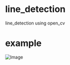# line_detection
line_detection using open_cv

# example
![Image](https://github.com/user-attachments/assets/68d9c56b-e126-4d8f-b7e2-07007dc300e2)
